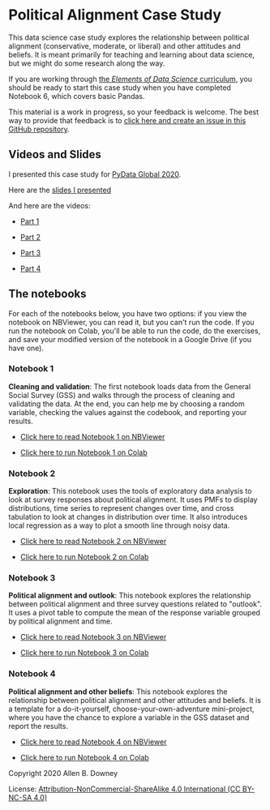 # Political Alignment Case Study

This data science case study explores the relationship between political alignment (conservative, moderate, or liberal) and other attitudes and beliefs.  It is meant primarily for teaching and learning about data science, but we might do some research along the way.

If you are working through [the *Elements of Data Science* curriculum](https://allendowney.github.io/ElementsOfDataScience/), you should be ready to start this case study when you have completed Notebook 6, which covers basic Pandas.

This material is a work in progress, so your feedback is welcome.  The best way to provide that feedback is to [click here and create an issue in this GitHub repository](https://github.com/AllenDowney/PoliticalAlignmentCaseStudy/issues).


## Videos and Slides

I presented this case study for [PyData Global 2020](https://global.pydata.org/talks/363).

Here are the [slides I presented](https://docs.google.com/presentation/d/e/2PACX-1vSqifcdVGQmMoLDNlmbnugZ58jieItA_weGEF9oRsQCAa6iICLmehevGRzINYVv0tCGqcSTvuIQOSJo/pub)

And here are the videos:

* [Part 1](https://www.youtube.com/watch?v=6Bg7v5EGiWY)

* [Part 2](https://www.youtube.com/watch?v=y8A3bKjpJe4)

* [Part 3](https://www.youtube.com/watch?v=vfuXyXXSNtM)

* [Part 4](https://www.youtube.com/watch?v=XFPi-AUiJSo)



## The notebooks

For each of the notebooks below, you have two options: if you view the notebook on NBViewer, you can read it, but you can't run the code.  If you run the notebook on Colab, you'll be able to run the code, do the exercises, and save your modified version of the notebook in a Google Drive (if you have one).

### Notebook 1

**Cleaning and validation**: The first notebook loads data from the General Social Survey (GSS) and walks through the process of cleaning and validating the data.  At the end, you can help me by choosing a random variable, checking the values against the codebook, and reporting your results.

* [Click here to read Notebook 1 on NBViewer](https://nbviewer.jupyter.org/github/AllenDowney/PoliticalAlignmentCaseStudy/blob/master/01_clean.ipynb)

* [Click here to run Notebook 1 on Colab](https://colab.research.google.com/github/AllenDowney/PoliticalAlignmentCaseStudy/blob/master/01_clean.ipynb)


### Notebook 2

**Exploration**: This notebook uses the tools of exploratory data analysis to look at survey responses about political alignment.  It uses PMFs to display distributions, time series to represent changes over time, and cross tabulation to look at changes in distribution over time.  It also introduces local regression as a way to plot a smooth line through noisy data.

* [Click here to read Notebook 2 on NBViewer](https://nbviewer.jupyter.org/github/AllenDowney/PoliticalAlignmentCaseStudy/blob/master/02_polviews.ipynb)

* [Click here to run Notebook 2 on Colab](https://colab.research.google.com/github/AllenDowney/PoliticalAlignmentCaseStudy/blob/master/02_polviews.ipynb)


### Notebook 3

**Political alignment and outlook**: This notebook explores the relationship between political alignment and three survey questions related to "outlook".  It uses a pivot table to compute the mean of the response variable grouped by political alignment and time.

* [Click here to read Notebook 3 on NBViewer](https://nbviewer.jupyter.org/github/AllenDowney/PoliticalAlignmentCaseStudy/blob/master/03_outlook.ipynb)

* [Click here to run Notebook 3 on Colab](https://colab.research.google.com/github/AllenDowney/PoliticalAlignmentCaseStudy/blob/master/03_outlook.ipynb)


### Notebook 4

**Political alignment and other beliefs**: This notebook explores the relationship between political alignment and other attitudes and beliefs.  It is a template for a do-it-yourself, choose-your-own-adventure mini-project, where you have the chance to explore a variable in the GSS dataset and report the results.

* [Click here to read Notebook 4 on NBViewer](https://nbviewer.jupyter.org/github/AllenDowney/PoliticalAlignmentCaseStudy/blob/master/04_worldview.ipynb)

* [Click here to run Notebook 4 on Colab](https://colab.research.google.com/github/AllenDowney/PoliticalAlignmentCaseStudy/blob/master/04_worldview.ipynb)


Copyright 2020 Allen B. Downey

License: [Attribution-NonCommercial-ShareAlike 4.0 International (CC BY-NC-SA 4.0)](https://creativecommons.org/licenses/by-nc-sa/4.0/)
